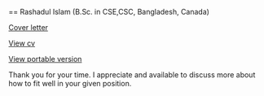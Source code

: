 == Rashadul Islam (B.Sc. in CSE,CSC, Bangladesh, Canada)

[Cover letter](https://github.com/impactLens/se_rashadul/raw/refs/heads/main/CoverLetter_se.pdf)

[View cv](https://html-preview.github.io/?url=https://raw.githubusercontent.com/impactLens/se_rashadul/refs/heads/main/SE_rashadulIslam.html)

[View portable version](https://github.com/impactLens/se_rashadul/raw/refs/heads/main/SE_rashadulIslam.pdf)

Thank you for your time. I appreciate and available to discuss more about how to fit well in your given position.
